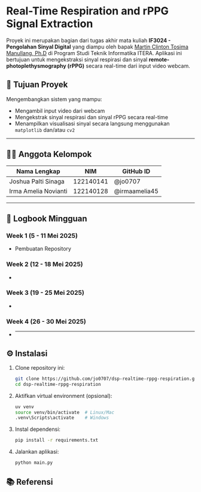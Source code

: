 # Real-Time Respiration and rPPG Signal Extraction

Proyek ini merupakan bagian dari tugas akhir mata kuliah **IF3024 - Pengolahan Sinyal Digital** yang diampu oleh bapak [Martin Clinton Tosima Manullang, Ph.D](https://mctm.web.id/) di Program Studi Teknik Informatika ITERA. Aplikasi ini bertujuan untuk mengekstraksi sinyal respirasi dan sinyal **remote-photoplethysmography (rPPG)** secara real-time dari input video webcam.

## 🎯 Tujuan Proyek

Mengembangkan sistem yang mampu:

-   Mengambil input video dari webcam
-   Mengekstrak sinyal respirasi dan sinyal rPPG secara real-time
-   Menampilkan visualisasi sinyal secara langsung menggunakan `matplotlib` dan/atau `cv2`

---

## 👨‍💻 Anggota Kelompok

| Nama Lengkap         | NIM       | GitHub ID     |
| -------------------- | --------- | ------------- |
| Joshua Palti Sinaga  | 122140141 | @jo0707       |
| Irma Amelia Novianti | 122140128 | @irmaamelia45 |

---

## 📘 Logbook Mingguan

### Week 1 (5 - 11 Mei 2025)

-   Pembuatan Repository

### Week 2 (12 - 18 Mei 2025)

-

### Week 3 (19 - 25 Mei 2025)

-

### Week 4 (26 - 30 Mei 2025)

-   ***

## ⚙️ Instalasi

1. Clone repository ini:

    ```bash
    git clone https://github.com/jo0707/dsp-realtime-rppg-respiration.git
    cd dsp-realtime-rppg-respiration
    ```

2. Aktifkan virtual environment (opsional):

    ```bash
    uv venv
    source venv/bin/activate  # Linux/Mac
    .venv\Scripts\activate    # Windows
    ```

3. Instal dependensi:

    ```bash
    pip install -r requirements.txt
    ```

4. Jalankan aplikasi:
    ```bash
    python main.py
    ```

## 📚 Referensi
